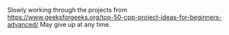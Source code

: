 Slowly working through the projects from https://www.geeksforgeeks.org/top-50-cpp-project-ideas-for-beginners-advanced/
May give up at any time.
